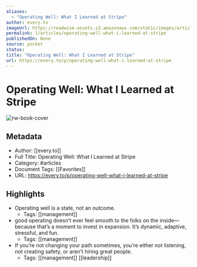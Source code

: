 ```yaml
---
aliases:
  - "Operating Well: What I Learned at Stripe"
author: every.to
imageUrl: https://readwise-assets.s3.amazonaws.com/static/images/article1.be68295a7e40.png
permalink: l/articles/operating-well-what-i-learned-at-stripe
publishedOn: None
source: pocket
status: 
title: "Operating Well: What I Learned at Stripe"
url: https://every.to/p/operating-well-what-i-learned-at-stripe
---
```

# Operating Well: What I Learned at Stripe

![rw-book-cover](https://readwise-assets.s3.amazonaws.com/static/images/article1.be68295a7e40.png)

## Metadata

- Author: [[every.to]]
- Full Title: Operating Well: What I Learned at Stripe
- Category: #articles
- Document Tags: [[Favorites]]
- URL: https://every.to/p/operating-well-what-i-learned-at-stripe

## Highlights

- Operating well is a state, not an outcome.
    - Tags: [[management]]
- good operating doesn’t ever feel smooth to the folks on the inside—because that’s a moment to invest in expansion. It’s dynamic, adaptive, stressful, and fun.
    - Tags: [[management]]
- If you’re not changing your path sometimes, you’re either not listening, not creating safety, or aren’t hiring great people.
    - Tags: [[management]] [[leadership]]
